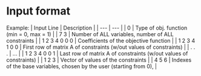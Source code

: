 # Input format

Example:
  | Input Line | Description |
  | --- | --- |
  | 0 | Type of obj. function (min = 0, max = 1) |
  | 7 3 | Number of ALL variables, number of ALL constraints |
  | 1 2 3 4 0 0 0 | Coefficients of the objective function |
  | 1 2 3 4 1 0 0 | First row of matrix A of constraints (w/out values of constraints) | 
  | .     .     . | ... |
  | 1 2 3 4 0 0 1 | Last row of matrix A of constraints (w/out values of constraints) |
  | 1 2 3 | Vector of values of the constraints |
  | 4 5 6 | Indexes of the base variables, chosen by the user (starting from 0), |
